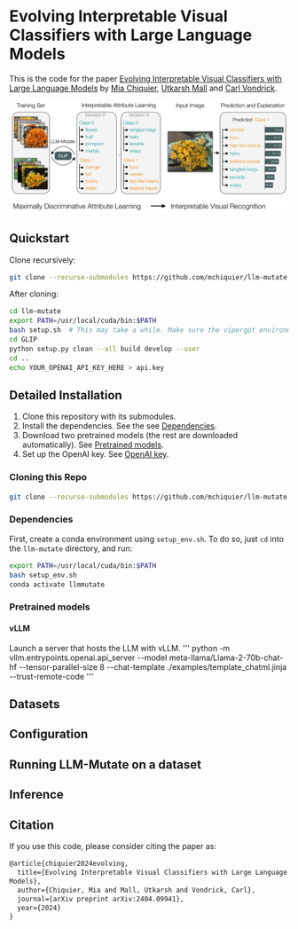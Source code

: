 # Evolving Interpretable Visual Classifiers with Large Language Models

This is the code for the paper [Evolving Interpretable Visual Classifiers with Large Language Models](https://llm-mutate.cs.columbia.edu/) by [Mia Chiquier](https://www.cs.columbia.edu/~mia.chiquier/), [Utkarsh Mall](https://www.cs.columbia.edu/~utkarshm/) and [Carl Vondrick](https://www.cs.columbia.edu/~vondrick/). 


![teaser](teaser.jpg "Teaser")

## Quickstart
Clone recursively:
```bash
git clone --recurse-submodules https://github.com/mchiquier/llm-mutate.git
```

After cloning:
```bash
cd llm-mutate
export PATH=/usr/local/cuda/bin:$PATH
bash setup.sh  # This may take a while. Make sure the vipergpt environment is active
cd GLIP
python setup.py clean --all build develop --user
cd ..
echo YOUR_OPENAI_API_KEY_HERE > api.key
```

## Detailed Installation
1. Clone this repository with its submodules.
2. Install the dependencies. See the see [Dependencies](#Dependencies).
3. Download two pretrained models (the rest are downloaded automatically). See [Pretrained models](#Pretrained-models).
4. Set up the OpenAI key. See [OpenAI key](#OpenAI-key).

### Cloning this Repo

```bash
git clone --recurse-submodules https://github.com/mchiquier/llm-mutate.git
```

### Dependencies

First, create a conda environment using `setup_env.sh`. 
To do so, just `cd` into the `llm-mutate` directory, and run:

```bash
export PATH=/usr/local/cuda/bin:$PATH
bash setup_env.sh
conda activate llmmutate
```

### Pretrained models


#### vLLM

Launch a server that hosts the LLM with vLLM.
'''
python -m vllm.entrypoints.openai.api_server --model meta-llama/Llama-2-70b-chat-hf --tensor-parallel-size 8 --chat-template ./examples/template_chatml.jinja --trust-remote-code
'''

## Datasets

## Configuration


## Running LLM-Mutate on a dataset

## Inference


## Citation

If you use this code, please consider citing the paper as:

```
@article{chiquier2024evolving,
  title={Evolving Interpretable Visual Classifiers with Large Language Models},
  author={Chiquier, Mia and Mall, Utkarsh and Vondrick, Carl},
  journal={arXiv preprint arXiv:2404.09941},
  year={2024}
}
```
